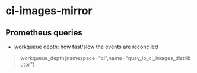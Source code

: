 # ci-images-mirror

## Prometheus queries

* workqueue depth: how fast/slow the events are reconciled

> workqueue_depth{namespace="ci",name="quay_io_ci_images_distributor"}



